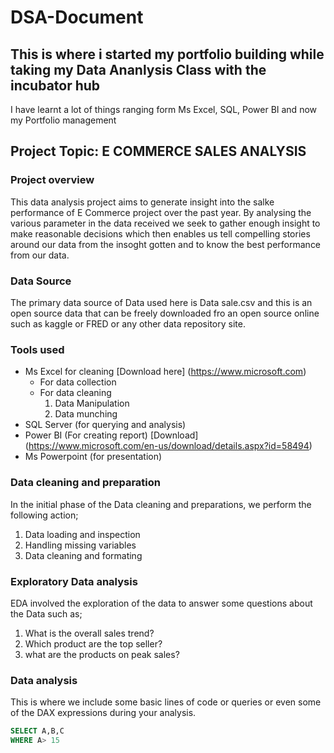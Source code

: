 # DSA-Document

## This is where i started my portfolio building while taking my Data Ananlysis Class with the incubator hub
I have learnt a lot of things ranging form Ms Excel, SQL, Power BI and now my Portfolio management

## Project Topic: E COMMERCE SALES ANALYSIS
### Project overview

This data analysis project aims to generate insight into the salke performance of E Commerce project over the past year. By analysing the various parameter in the data received we seek to gather enough insight to make reasonable decisions which then enables us tell compelling stories around our data from the insoght gotten and to know the best performance from our data.

### Data Source

The primary data source of Data used here is Data sale.csv and this is an open source data that can be freely downloaded fro an open source online such as kaggle  or FRED or any other data repository site.

### Tools used
- Ms Excel for cleaning [Download here] (https://www.microsoft.com)
    - For data collection
    - For data cleaning
      1. Data Manipulation
      2. Data munching
- SQL Server (for querying and analysis)
- Power BI (For creating report) [Download] (https://www.microsoft.com/en-us/download/details.aspx?id=58494)
- Ms Powerpoint (for presentation)

### Data cleaning and preparation

In the initial phase of the Data cleaning and preparations, we perform the following action;
1. Data loading and inspection
2. Handling missing variables
3. Data cleaning and formating

### Exploratory Data analysis
EDA involved the exploration of the data to answer some questions about the Data such as;
1. What is the overall sales trend?
2. Which product are the top seller?
3. what are the products on peak sales?

### Data analysis

This is where we include some basic lines of code or queries or even some of the DAX expressions during your analysis.

``` SQL
SELECT A,B,C
WHERE A> 15
````
